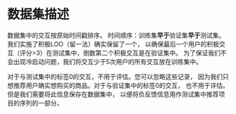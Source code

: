 # 数据集描述

数据集中的交互按原始时间戳排序。 时间顺序：训练集**早于**验证集**早于**测试集。
我们实施了积极LOO（留一法）确实保留了一个，
以确保最后一个用户的积极交互（评分>3）在测试集中，倒数第二个积极交互是在验证集中。
为了保证我们不会出现冷启动问题，我们将交互少于5次用户的所有交互放在训练集中。

对于与测试集中的标签0的交互，不用于评估。您可以忽略这些记录，
因为我们只想推荐用户确实想购买的商品。对于与验证集中的标签0的交互，
也不用于评估。但是我们需要将此信息保存在数据集中，
以便将负反馈信息用作测试集中推荐项目的序列的一部分。